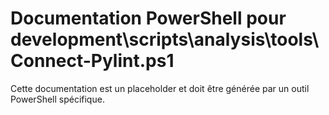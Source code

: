 # Documentation PowerShell pour development\scripts\analysis\tools\Connect-Pylint.ps1

Cette documentation est un placeholder et doit être générée par un outil PowerShell spécifique.
